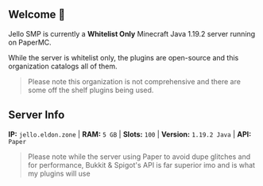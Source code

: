 ## Welcome :wave:

Jello SMP is currently a **Whitelist Only** Minecraft Java 1.19.2 server running on PaperMC.

While the server is whitelist only, the plugins are open-source and this organization catalogs all of them.
> Please note this organization is not comprehensive and there are some off the shelf plugins being used.

## Server Info

**IP:** ``jello.eldon.zone`` | 
**RAM:** ``5 GB`` |
**Slots:** ``100`` | **Version:** ``1.19.2 Java`` | **API:** ``Paper``

> Please note while the server using Paper to avoid dupe glitches and for performance, Bukkit & Spigot's API is far superior imo and is what my plugins will use
